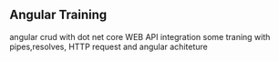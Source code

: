 ## Angular Training
angular crud with dot net core WEB API integration
some traning with pipes,resolves, HTTP request and angular achiteture
